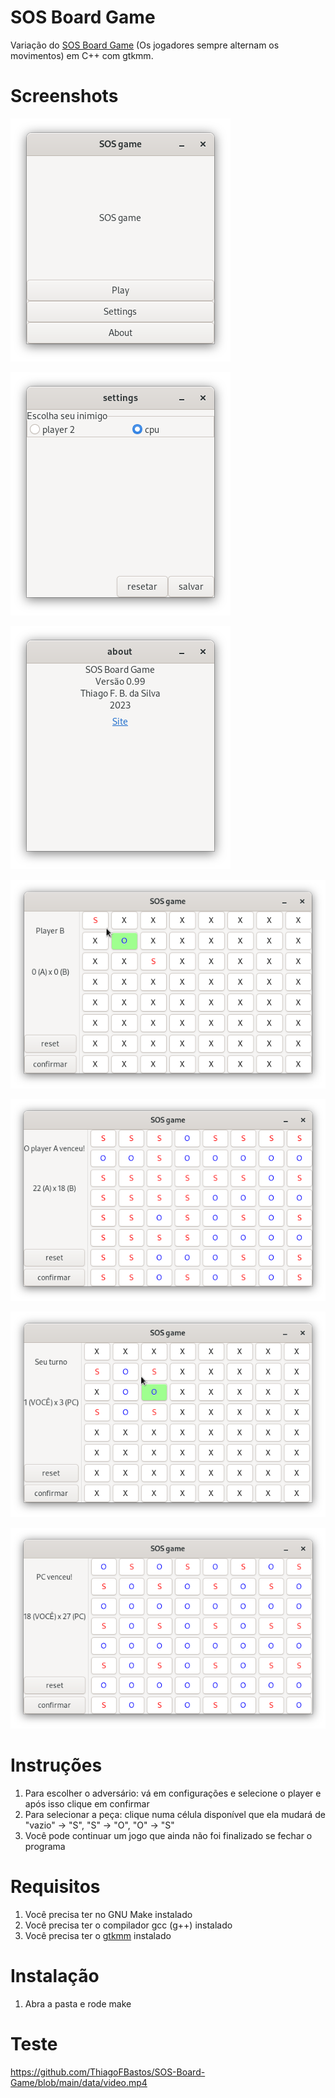 # SOS Board Game

Variação do [SOS Board Game](https://en.wikipedia.org/wiki/SOS_(game)) (Os jogadores sempre alternam os movimentos) em C++ com gtkmm.

# Screenshots

![menu](https://github.com/ThiagoFBastos/SOS-Board-Game/blob/main/data/menu.png)

![settings](https://github.com/ThiagoFBastos/SOS-Board-Game/blob/main/data/settings.png)

![about](https://github.com/ThiagoFBastos/SOS-Board-Game/blob/main/data/about.png)

![player x player](https://github.com/ThiagoFBastos/SOS-Board-Game/blob/main/data/AxB-1.png)

![player x player: completo](https://github.com/ThiagoFBastos/SOS-Board-Game/blob/main/data/AxB-completo.png)

![vc x cpu](https://github.com/ThiagoFBastos/SOS-Board-Game/blob/main/data/VCxPC.png)

![vc x cpu: completo](https://github.com/ThiagoFBastos/SOS-Board-Game/blob/main/data/VCxPC-completo.png)

# Instruções

1. Para escolher o adversário: vá em configurações e selecione o player e após isso clique em confirmar
2. Para selecionar a peça: clique numa célula disponível que ela mudará de "vazio" -> "S", "S" -> "O", "O" -> "S"
3. Você pode continuar um jogo que ainda não foi finalizado se fechar o programa

# Requisitos
1. Você precisa ter no GNU Make instalado
2. Você precisa ter o compilador gcc (g++) instalado
3. Você precisa ter o [gtkmm](https://gtkmm.org/en/download.html) instalado

# Instalação
1. Abra a pasta e rode make

# Teste
https://github.com/ThiagoFBastos/SOS-Board-Game/blob/main/data/video.mp4
